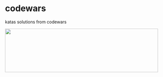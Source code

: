 # codewars
katas solutions from codewars

<a href="https:www.codewars.com">
  <img src="https://www.codewars.com/users/jhoyo/badges/small" width="100%" height="144">
</a>


